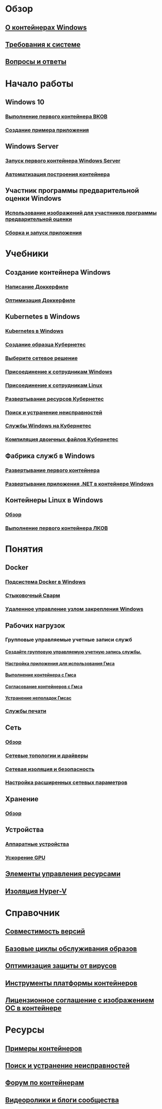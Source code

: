 # Обзор
## [О контейнерах Windows](about/index.md)
## [Требования к системе](deploy-containers/system-requirements.md)
## [Вопросы и ответы](about/faq.md)

# Начало работы
## Windows 10
### [Выполнение первого контейнера ВКОВ](quick-start/quick-start-windows-10.md)
### [Создание примера приложения](quick-start/building-sample-app.md)
## Windows Server
### [Запуск первого контейнера Windows Server](quick-start/quick-start-windows-server.md)
### [Автоматизация построения контейнера](quick-start/quick-start-images.md)
## Участник программы предварительной оценки Windows
### [Использование изображений для участников программы предварительной оценки](quick-start/Using-Insider-Container-Images.md)
### [Сборка и запуск приложения](quick-start/Nano-RS3-.NET-Core-and-PS.md)

# Учебники
## Создание контейнера Windows
### [Написание Доккерфиле](manage-docker/manage-windows-dockerfile.md)
### [Оптимизация Доккерфиле](manage-docker/optimize-windows-dockerfile.md)
## Kubernetes в Windows
### [Kubernetes в Windows](kubernetes/getting-started-kubernetes-windows.md)
### [Создание образца Кубернетес](kubernetes/creating-a-linux-master.md)
### [Выберите сетевое решение](kubernetes/network-topologies.md)
### [Присоединение к сотрудникам Windows](kubernetes/joining-windows-workers.md)
### [Присоединение к сотрудникам Linux](kubernetes/joining-linux-workers.md)
### [Развертывание ресурсов Кубернетес](kubernetes/deploying-resources.md)
### [Поиск и устранение неисправностей](kubernetes/common-problems.md)
### [Службы Windows на Кубернетес](kubernetes/kube-windows-services.md)
### [Компиляция двоичных файлов Кубернетес](kubernetes/compiling-kubernetes-binaries.md)
## Фабрика служб в Windows
### [Развертывание первого контейнера](/azure/service-fabric/service-fabric-quickstart-containers)
### [Развертывание приложения .NET в контейнере Windows](/azure/service-fabric/service-fabric-host-app-in-a-container)
## Контейнеры Linux в Windows
### [Обзор](deploy-containers/linux-containers.md)
### [Выполнение первого контейнера ЛКОВ](quick-start/quick-start-windows-10-linux.md)

# Понятия
## Docker
### [Подсистема Docker в Windows](manage-docker/configure-docker-daemon.md)
### [Стыковочный Сварм](manage-containers/swarm-mode.md)
### [Удаленное управление узлом закрепления Windows](management/manage_remotehost.md)
## Рабочих нагрузок
### Групповые управляемые учетные записи служб
#### [Создайте групповую управляемую учетную запись службы.](manage-containers/manage-serviceaccounts.md)
#### [Настройка приложения для использования Гмса](manage-containers/gmsa-configure-app.md)
#### [Выполнение контейнера с Гмса](manage-containers/gmsa-run-container.md)
#### [Согласование контейнеров с Гмса](manage-containers/gmsa-orchestrate-containers.md)
#### [Устранение неполадок Гмсас](manage-containers/gmsa-troubleshooting.md)
### [Службы печати](deploy-containers/print-spooler.md)
## Сеть
### [Обзор](container-networking/architecture.md)
### [Сетевые топологии и драйверы](container-networking/network-drivers-topologies.md)
### [Сетевая изоляция и безопасность](container-networking/network-isolation-security.md)
### [Настройка расширенных сетевых параметров](container-networking/advanced.md)
## Хранение
### [Обзор](manage-containers/container-storage.md)
## Устройства
### [Аппаратные устройства](deploy-containers/hardware-devices-in-containers.md)
### [Ускорение GPU](deploy-containers/gpu-acceleration.md)
## [Элементы управления ресурсами](manage-containers/resource-controls.md)
## [Изоляция Hyper-V](manage-containers/hyperv-container.md)

# Справочник
## [Совместимость версий](deploy-containers/version-compatibility.md)
## [Базовые циклы обслуживания образов](deploy-containers/base-image-lifecycle.md)
## [Оптимизация защиты от вирусов](https://docs.microsoft.com/windows-hardware/drivers/ifs/anti-virus-optimization-for-windows-containers)
## [Инструменты платформы контейнеров](deploy-containers/containerd.md)
## [Лицензионное соглашение с изображением ОС в контейнере](Images_EULA.md)

# Ресурсы
## [Примеры контейнеров](samples.md)
## [Поиск и устранение неисправностей](troubleshooting.md)
## [Форум по контейнерам](https://social.msdn.microsoft.com/Forums/home?forum=windowscontainers)
## [Видеоролики и блоги сообщества](communitylinks.md)